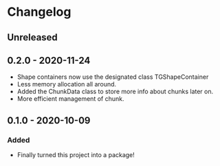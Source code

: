 # Changelog

## Unreleased

## 0.2.0 - 2020-11-24
- Shape containers now use the designated class TGShapeContainer
- Less memory allocation all around.
- Added the ChunkData class to store more info about chunks later on.
- More efficient management of chunk.

## 0.1.0 - 2020-10-09
### Added
- Finally turned this project into a package!
